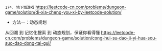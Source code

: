 
`174. 地下城游戏` https://leetcode-cn.com/problems/dungeon-game/solution/di-xia-cheng-you-xi-by-leetcode-solution/
- 方法一：动态规划

从回溯 到 记忆化搜索 到 动态规划，保证你看得懂 https://leetcode-cn.com/problems/dungeon-game/solution/cong-hui-su-dao-ji-yi-hua-sou-suo-dao-dong-tai-gui/
